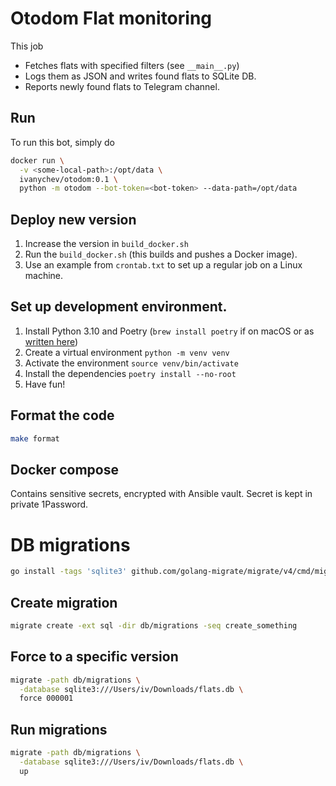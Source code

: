 
# Otodom Flat monitoring

This job

* Fetches flats with specified filters (see `__main__.py`)
* Logs them as JSON and writes found flats to SQLite DB.
* Reports newly found flats to Telegram channel.

## Run

To run this bot, simply do

```bash
docker run \
  -v <some-local-path>:/opt/data \
  ivanychev/otodom:0.1 \
  python -m otodom --bot-token=<bot-token> --data-path=/opt/data
```

## Deploy new version

1. Increase the version in `build_docker.sh`
2. Run the `build_docker.sh` (this builds and pushes a Docker image).
3. Use an example from `crontab.txt` to set up a regular job on a Linux machine.

## Set up development environment.

1. Install Python 3.10 and Poetry (`brew install poetry` if on macOS or as [written here](https://python-poetry.org/docs/#installation))
2. Create a virtual environment `python -m venv venv`
3. Activate the environment `source venv/bin/activate`
4. Install the dependencies `poetry install --no-root`
5. Have fun!

## Format the code

```bash
make format
```

## Docker compose

Contains sensitive secrets, encrypted with Ansible vault. Secret is kept in private 1Password.

# DB migrations

```bash
go install -tags 'sqlite3' github.com/golang-migrate/migrate/v4/cmd/migrate@latest
```
## Create migration

```bash
migrate create -ext sql -dir db/migrations -seq create_something
```

## Force to a specific version

```bash
migrate -path db/migrations \
  -database sqlite3:///Users/iv/Downloads/flats.db \
  force 000001
```

## Run migrations

```bash
migrate -path db/migrations \
  -database sqlite3:///Users/iv/Downloads/flats.db \
  up
```
